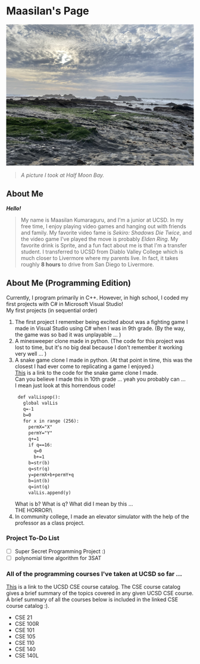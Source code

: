 # Maasilan's Page
![halfMoonBay](halfMoonBay.JPG)
> _A picture I took at Half Moon Bay._
## About Me
***Hello!***
> My name is Maasilan Kumaraguru, and I'm a junior at UCSD.
> In my free time, I enjoy playing video games and hanging out with friends and family.
> My favorite video fame is *Sekiro: Shadows Die Twice*, and the video game I've played the move is 
> probably *Elden Ring*. My favorite drink is Sprite, and a fun fact about me is that I'm a 
> transfer student. I transferred to UCSD from Diablo Valley College which is much closer to Livermore
> where my parents live. In fact, it takes roughly **8 hours** to drive from San Diego to Livermore.
## About Me (Programming Edition)
Currently, I program primarily in C++. However, in high school, I coded my first projects with C# 
in Microsoft Visual Studio!\
My first projects (in sequential order)
1. The first project I remember being excited about was a fighting game I made in Visual Studio
   using C# when I was in 9th grade. (By the way, the game was so bad it was unplayable ... )
2. A minesweeper clone made in python. (The code for this project was lost to time, but it's no
   big deal because I don't remember it working very well ... )
3. A snake game clone I made in python. (At that point in time, this was the closest I had ever come 
   to replicating a game I enjoyed.)\
   [This](pseudoSnakeGameCode.pdf) is a link to the code for the snake game clone I made.\
   Can you believe I made this in 10th grade ... yeah you probably can ... \
   I mean just look at this horrendous code!
   ```
    def valLispop():
      global valLis
      q=-1
      b=0
      for x in range (256):
        permX="X"
        permY="Y"
        q+=1
        if q==16:
          q=0
          b+=1
        b=str(b)
        q=str(q)
        y=permX+b+permY+q
        b=int(b)
        q=int(q)
        valLis.append(y)
   ```
   What is b? What is q? What did I mean by this ... \
   THE HORROR!\
5. In community college, I made an elevator simulator with the help of the professor as a class project.
### Project To-Do List
- [ ] Super Secret Programming Project :)
- [ ] polynomial time algorithm for 3SAT
### All of the programming courses I've taken at UCSD so far ... 
[This](https://catalog.ucsd.edu/courses/CSE.html) is a link to the UCSD CSE course catalog. The CSE course catalog gives a brief summary of 
the topics covered in any given UCSD CSE course. A brief summary of all the courses below is 
included in the linked CSE course catalog :).
- CSE 21
- CSE 100R
- CSE 101
- CSE 105
- CSE 110
- CSE 140
- CSE 140L
